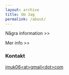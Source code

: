 ```yaml
---
layout: archive
title: Om Jag
permalink: /about/
---
```


Några information >>

Mer info >>

### Kontakt

[jmuk06\<at>gmail\<dot>com](mailto:jmuk06@gmail.com)
